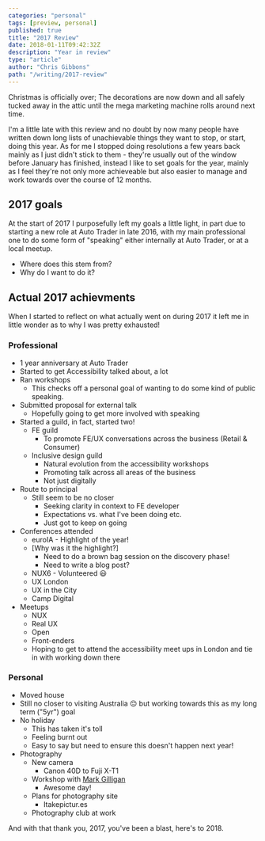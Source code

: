 ```yaml
---
categories: "personal"
tags: [preview, personal]
published: true
title: "2017 Review"
date: 2018-01-11T09:42:32Z
description: "Year in review"
type: "article"
author: "Chris Gibbons"
path: "/writing/2017-review"
---
```

Christmas is officially over; The decorations are now down and all safely tucked away in the attic until the mega marketing machine rolls around next time.

I'm a little late with this review and no doubt by now many people have written down long lists of unachievable things they want to stop, or start, doing this year. As for me I stopped doing resolutions a few years back mainly as I just didn't stick to them - they're usually out of the window before January has finished, instead I like to set goals for the year, mainly as I feel they're not only more achieveable but also easier to manage and work towards over the course of 12 months.

## 2017 goals
At the start of 2017 I purposefully left my goals a little light, in part due to starting a new role at Auto Trader in late 2016, with my main professional one to do some form of "speaking" either internally at Auto Trader, or at a local meetup.

* Where does this stem from?
* Why do I want to do it?

## Actual 2017 achievments
When I started to reflect on what actually went on during 2017 it left me in little wonder as to why I was pretty exhausted!

### Professional
* 1 year anniversary at Auto Trader
* Started to get Accessibility talked about, a lot
* Ran workshops
    * This checks off a personal goal of wanting to do some kind of public speaking.
* Submitted proposal for external talk
    * Hopefully going to get more involved with speaking
* Started a guild, in fact, started two!
    * FE guild
        * To promote FE/UX conversations across the business (Retail & Consumer)
    * Inclusive design guild
        * Natural evolution from the accessibility workshops
        * Promoting talk across all areas of the business
        * Not just digitally
* Route to principal
    * Still seem to be no closer
        * Seeking clarity in context to FE developer
        * Expectations vs. what I've been doing etc.
        * Just got to keep on going
* Conferences attended
    * euroIA - Highlight of the year!
	* [Why was it the highlight?]
        * Need to do a brown bag session on the discovery phase!
        * Need to write a blog post?
    * NUX6 - Volunteered 😃
    * UX London
    * UX in the City
    * Camp Digital
* Meetups
    * NUX
    * Real UX
    * Open
    * Front-enders
    * Hoping to get to attend the accessibility meet ups in London and tie in with working down there

### Personal
* Moved house
* Still no closer to visiting Australia 😔 but working towards this as my long term ("5yr") goal
* No holiday
    * This has taken it's toll
    * Feeling burnt out
    * Easy to say but need to ensure this doesn't happen next year!
* Photography
    * New camera
        * Canon 40D to Fuji X-T1
    * Workshop with [Mark Gilligan](https://www.wastwaterphotography.co.uk)
        * Awesome day!
    * Plans for photography site
        * Itakepictur.es
    * Photography club at work

And with that thank you, 2017, you've been a blast, here's to 2018.
